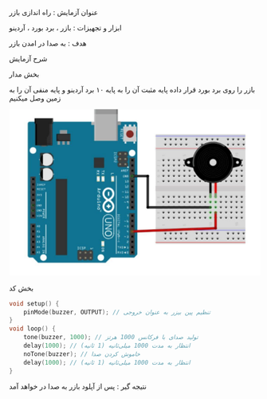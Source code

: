 عنوان آزمایش : راه اندازی بازر

ابزار و تجهیزات : بازر ، برد بورد ، آردینو

هدف : به صدا در امدن بازر

شرح آزمایش

بخش مدار

بازر را روی برد بورد قرار داده پایه مثبت آن را به پایه ۱۰ برد آردینو و پایه منفی آن را به زمین وصل میکنیم

![code](./photo_2025-01-17_11-44-59.jpg) 

بخش کد
```cpp
void setup() {
    pinMode(buzzer, OUTPUT); // تنظیم پین بیزر به عنوان خروجی
}
void loop() {
    tone(buzzer, 1000); // تولید صدای با فرکانس 1000 هرتز
    delay(1000); // انتظار به مدت 1000 میلی‌ثانیه (1 ثانیه)
    noTone(buzzer); // خاموش کردن صدا
    delay(1000); // انتظار به مدت 1000 میلی‌ثانیه (1 ثانیه)
}
```
نتیجه گیر : پس از آپلود بازر به صدا در خواهد آمد
